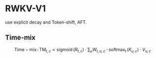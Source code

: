 # RWKV-V1
use explicit decay and Token-shift, AFT.
## Time-mix
$${\mathrm{Time-mix}}\,:\,\mathrm{TM}_{t,c}={\mathrm{sigmoid}}\,(R_{t,c})\cdot\sum_{u}W_{t,u,c}\cdot{\mathrm{softmax}}_{t}\,(K_{u,c})\cdot V_{u,c}$$
